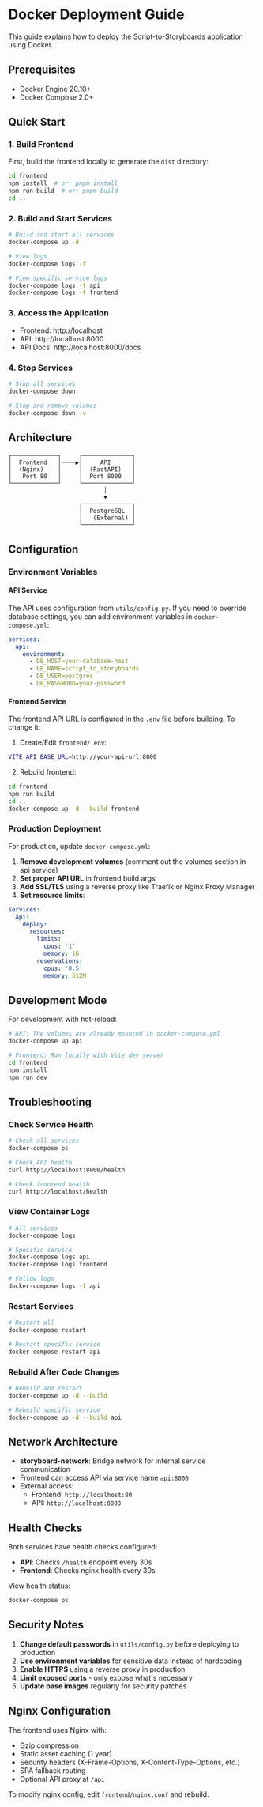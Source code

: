 # Docker Deployment Guide

This guide explains how to deploy the Script-to-Storyboards application using Docker.

## Prerequisites

- Docker Engine 20.10+
- Docker Compose 2.0+

## Quick Start

### 1. Build Frontend

First, build the frontend locally to generate the `dist` directory:

```bash
cd frontend
npm install  # or: pnpm install
npm run build  # or: pnpm build
cd ..
```

### 2. Build and Start Services

```bash
# Build and start all services
docker-compose up -d

# View logs
docker-compose logs -f

# View specific service logs
docker-compose logs -f api
docker-compose logs -f frontend
```

### 3. Access the Application

- Frontend: http://localhost
- API: http://localhost:8000
- API Docs: http://localhost:8000/docs

### 4. Stop Services

```bash
# Stop all services
docker-compose down

# Stop and remove volumes
docker-compose down -v
```

## Architecture

```
┌─────────────┐     ┌──────────────┐
│  Frontend   │────▶│     API      │
│  (Nginx)    │     │  (FastAPI)   │
│   Port 80   │     │  Port 8000   │
└─────────────┘     └──────────────┘
                           │
                           ▼
                    ┌──────────────┐
                    │  PostgreSQL  │
                    │   (External) │
                    └──────────────┘
```

## Configuration

### Environment Variables

#### API Service
The API uses configuration from `utils/config.py`. If you need to override database settings, you can add environment variables in `docker-compose.yml`:

```yaml
services:
  api:
    environment:
      - DB_HOST=your-database-host
      - DB_NAME=script_to_storyboards
      - DB_USER=postgres
      - DB_PASSWORD=your-password
```

#### Frontend Service
The frontend API URL is configured in the `.env` file before building. To change it:

1. Create/Edit `frontend/.env`:
```bash
VITE_API_BASE_URL=http://your-api-url:8000
```

2. Rebuild frontend:
```bash
cd frontend
npm run build
cd ..
docker-compose up -d --build frontend
```

### Production Deployment

For production, update `docker-compose.yml`:

1. **Remove development volumes** (comment out the volumes section in api service)
2. **Set proper API URL** in frontend build args
3. **Add SSL/TLS** using a reverse proxy like Traefik or Nginx Proxy Manager
4. **Set resource limits**:

```yaml
services:
  api:
    deploy:
      resources:
        limits:
          cpus: '1'
          memory: 1G
        reservations:
          cpus: '0.5'
          memory: 512M
```

## Development Mode

For development with hot-reload:

```bash
# API: The volumes are already mounted in docker-compose.yml
docker-compose up api

# Frontend: Run locally with Vite dev server
cd frontend
npm install
npm run dev
```

## Troubleshooting

### Check Service Health

```bash
# Check all services
docker-compose ps

# Check API health
curl http://localhost:8000/health

# Check frontend health
curl http://localhost/health
```

### View Container Logs

```bash
# All services
docker-compose logs

# Specific service
docker-compose logs api
docker-compose logs frontend

# Follow logs
docker-compose logs -f api
```

### Restart Services

```bash
# Restart all
docker-compose restart

# Restart specific service
docker-compose restart api
```

### Rebuild After Code Changes

```bash
# Rebuild and restart
docker-compose up -d --build

# Rebuild specific service
docker-compose up -d --build api
```

## Network Architecture

- **storyboard-network**: Bridge network for internal service communication
- Frontend can access API via service name `api:8000`
- External access:
  - Frontend: `http://localhost:80`
  - API: `http://localhost:8000`

## Health Checks

Both services have health checks configured:

- **API**: Checks `/health` endpoint every 30s
- **Frontend**: Checks nginx health every 30s

View health status:
```bash
docker-compose ps
```

## Security Notes

1. **Change default passwords** in `utils/config.py` before deploying to production
2. **Use environment variables** for sensitive data instead of hardcoding
3. **Enable HTTPS** using a reverse proxy in production
4. **Limit exposed ports** - only expose what's necessary
5. **Update base images** regularly for security patches

## Nginx Configuration

The frontend uses Nginx with:
- Gzip compression
- Static asset caching (1 year)
- Security headers (X-Frame-Options, X-Content-Type-Options, etc.)
- SPA fallback routing
- Optional API proxy at `/api`

To modify nginx config, edit `frontend/nginx.conf` and rebuild.
